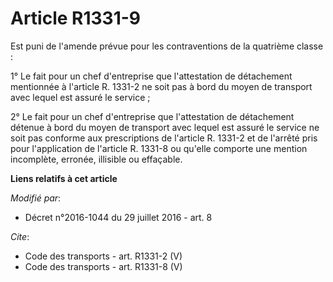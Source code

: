 # Article R1331-9

Est puni de l'amende prévue pour les contraventions de la quatrième classe : 

1° Le fait pour un chef d'entreprise que l'attestation de détachement mentionnée à l'article R. 1331-2 ne soit pas à bord du
moyen de transport avec lequel est assuré le service ; 

2° Le fait pour un chef d'entreprise que l'attestation de détachement détenue à bord du moyen de transport avec lequel est
assuré le service ne soit pas conforme aux prescriptions de l'article R. 1331-2 et de l'arrêté pris pour l'application de
l'article R. 1331-8 ou qu'elle comporte une mention incomplète, erronée, illisible ou effaçable.

**Liens relatifs à cet article**

_Modifié par_:

  - Décret n°2016-1044 du 29 juillet 2016 - art. 8

_Cite_:

  - Code des transports - art. R1331-2 (V)
  - Code des transports - art. R1331-8 (V)
